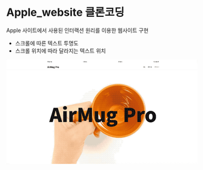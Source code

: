 # Apple_website 클론코딩

Apple 사이트에서 사용된 인터랙션 원리를 이용한 웹사이트 구현
- 스크롤에 따른 텍스트 투명도
- 스크롤 위치에 따라 달라지는 텍스트 위치

<img src="./apple_clone.gif" alt="완성작"/>